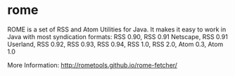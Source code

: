 rome
====

ROME is a set of RSS and Atom Utilities for Java. It makes it easy to work in Java with most syndication formats: RSS 0.90, RSS 0.91 Netscape,
RSS 0.91 Userland, RSS 0.92, RSS 0.93, RSS 0.94, RSS 1.0, RSS 2.0, Atom 0.3, Atom 1.0

More Information: http://rometools.github.io/rome-fetcher/
